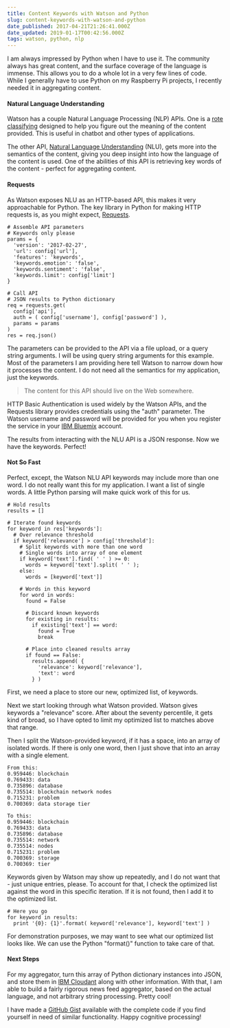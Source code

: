 ```yaml
---
title: Content Keywords with Watson and Python
slug: content-keywords-with-watson-and-python
date_published: 2017-04-21T21:26:41.000Z
date_updated: 2019-01-17T00:42:56.000Z
tags: watson, python, nlp
---
```


I am always impressed by Python when I have to use it. The community always has great content, and the surface coverage of the language is immense. This allows you to do a whole lot in a very few lines of code. While I generally have to use Python on my Raspberry Pi projects, I recently needed it in aggregating content.

#### Natural Language Understanding

Watson has a couple Natural Language Processing (NLP) APIs. One is a [rote classifying](https://www.ibm.com/watson/developercloud/nl-classifier.html) designed to help you figure out the meaning of the content provided. This is useful in chatbot and other types of applications.

The other API, [Natural Language Understanding](https://www.ibm.com/watson/developercloud/natural-language-understanding.html) (NLU), gets more into the semantics of the content, giving you deep insight into how the language of the content is used. One of the abilities of this API is retrieving key words of the content - perfect for aggregating content.

#### Requests

As Watson exposes NLU as an HTTP-based API, this makes it very approachable for Python. The key library in Python for making HTTP requests is, as you might expect, [Requests](http://docs.python-requests.org/en/master/).

    # Assemble API parameters
    # Keywords only please
    params = {
      'version': '2017-02-27',
      'url': config['url'],
      'features': 'keywords',
      'keywords.emotion': 'false',
      'keywords.sentiment': 'false',
      'keywords.limit': config['limit']
    }
    
    # Call API
    # JSON results to Python dictionary
    req = requests.get( 
      config['api'], 
      auth = ( config['username'], config['password'] ), 
      params = params 
    )
    res = req.json()
    

The parameters can be provided to the API via a file upload, or a query string arguments. I will be using query string arguments for this example. Most of the parameters I am providing here tell Watson to narrow down how it processes the content. I do not need all the semantics for my application, just the keywords.

> The content for this API should live on the Web somewhere.

HTTP Basic Authentication is used widely by the Watson APIs, and the Requests library provides credentials using the "auth" parameter. The Watson username and password will be provided for you when you register the service in your [IBM Bluemix](https://console.ng.bluemix.net/) account.

The results from interacting with the NLU API is a JSON response. Now we have the keywords. Perfect!

#### Not So Fast

Perfect, except, the Watson NLU API keywords may include more than one word. I do not really want this for my application. I want a list of single words. A little Python parsing will make quick work of this for us.

    # Hold results
    results = []
    
    # Iterate found keywords
    for keyword in res['keywords']:
      # Over relevance threshold
      if keyword['relevance'] > config['threshold']:
        # Split keywords with more than one word
        # Single words into array of one element
        if keyword['text'].find( ' ' ) >= 0:
          words = keyword['text'].split( ' ' );
        else:
          words = [keyword['text']]
    
        # Words in this keyword
        for word in words:
          found = False
    
          # Discard known keywords
          for existing in results:
            if existing['text'] == word:
              found = True
              break
    
          # Place into cleaned results array
          if found == False:
            results.append( {
              'relevance': keyword['relevance'],
              'text': word
            } )
    

First, we need a place to store our new, optimized list, of keywords.

Next we start looking through what Watson provided. Watson gives keywords a "relevance" score. After about the seventy percentile, it gets kind of broad, so I have opted to limit my optimized list to matches above that range.

Then I split the Watson-provided keyword, if it has a space, into an array of isolated words. If there is only one word, then I just shove that into an array with a single element.

    From this:
    0.959446: blockchain
    0.769433: data
    0.735896: database
    0.735514: blockchain network nodes
    0.715231: problem
    0.700369: data storage tier
    
    To this:
    0.959446: blockchain
    0.769433: data
    0.735896: database
    0.735514: network
    0.735514: nodes
    0.715231: problem
    0.700369: storage
    0.700369: tier
    

Keywords given by Watson may show up repeatedly, and I do not want that - just unique entries, please. To account for that, I check the optimized list against the word in this specific iteration. If it is not found, then I add it to the optimized list.

    # Here you go
    for keyword in results:
      print '{0}: {1}'.format( keyword['relevance'], keyword['text'] )    
    

For demonstration purposes, we may want to see what our optimized list looks like. We can use the Python "format()" function to take care of that.

#### Next Steps

For my aggregator, turn this array of Python dictionary instances into JSON, and store them in [IBM Cloudant](https://cloudant.com/) along with other information. With that, I am able to build a fairly rigorous news feed aggregator, based on the actual language, and not arbitrary string processing. Pretty cool!

I have made a [GitHub Gist](https://gist.github.com/krhoyt/e3aa96650a7dfca4bdbc5ca776013c8a) available with the complete code if you find yourself in need of similar functionality. Happy cognitive processing!
